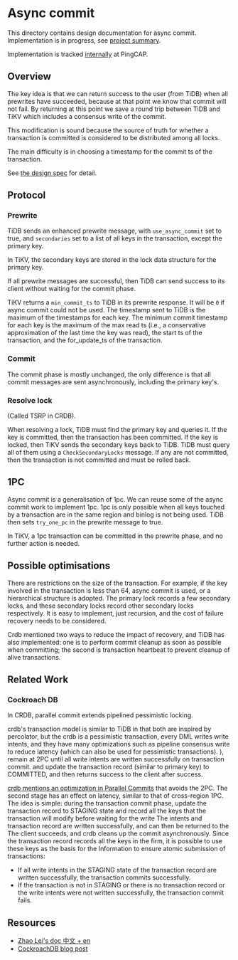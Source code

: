 # Async commit

This directory contains design documentation for async commit. Implementation is in progress, see [project summary](project-summary.md).

Implementation is tracked [internally](https://docs.google.com/spreadsheets/d/1W6QYTtd7iG7FWfod9c1j-apYElGiIxKRqvQeiDYpjtY/edit#) at PingCAP.


## Overview

The key idea is that we can return success to the user (from TiDB) when all prewrites have succeeded, because at that point we know that commit will not fail. By returning at this point we save a round trip between TiDB and TiKV which includes a consensus write of the commit.

This modification is sound because the source of truth for whether a transaction is committed is considered to be distributed among all locks.

The main difficulty is in choosing a timestamp for the commit ts of the transaction.

See [the design spec](spec.md) for detail.

## Protocol

### Prewrite

TiDB sends an enhanced prewrite message, with `use_async_commit` set to true, and `secondaries` set to a list of all keys in the transaction, except the primary key.

In TiKV, the secondary keys are stored in the lock data structure for the primary key.

If all prewrite messages are successful, then TiDB can send success to its client without waiting for the commit phase.

TiKV returns a `min_commit_ts` to TiDB in its prewrite response. It will be `0` if async commit could not be used. The timestamp sent to TiDB is the maximum of the timestamps for each key. The minimum commit timestamp for each key is the maximum of the max read ts (i.e., a conservative approximation of the last time the key was read), the start ts of the transaction, and the for_update_ts of the transaction.

### Commit

The commit phase is mostly unchanged, the only difference is that all commit messages are sent asynchronously, including the primary key's.

### Resolve lock

(Called TSRP in CRDB).

When resolving a lock, TiDB must find the primary key and queries it. If the key is committed, then the transaction has been committed. If the key is locked, then TiKV sends the secondary keys back to TiDB. TiDB must query all of them using a `CheckSecondaryLocks` message. If any are not committed, then the transaction is not committed and must be rolled back.


## 1PC

Async commit is a generalisation of 1pc. We can reuse some of the async commit work to implement 1pc. 1pc is only possible when all keys touched by a transaction are in the same region and binlog is not being used. TiDB then sets `try_one_pc` in the prewrite message to true.

In TiKV, a 1pc transaction can be committed in the prewrite phase, and no further action is needed. 

## Possible optimisations

There are restrictions on the size of the transaction. For example, if the key involved in the transaction is less than 64, async commit is used, or a hierarchical structure is adopted. The primary lock records a few secondary locks, and these secondary locks record other secondary locks respectively. It is easy to implement, just recursion, and the cost of failure recovery needs to be considered.

Crdb mentioned two ways to reduce the impact of recovery, and TiDB has also implemented: one is to perform commit cleanup as soon as possible when committing; the second is transaction heartbeat to prevent cleanup of alive transactions.

## Related Work

### Cockroach DB

In CRDB, parallel commit extends pipelined pessimistic locking.

crdb's transaction model is similar to TiDB in that both are inspired by percolator, but the crdb is a pessimistic transaction, every DML writes write intents, and they have many optimizations such as pipeline consensus write to reduce latency (which can also be used for pessimistic transactions). ), remain at 2PC until all write intents are written successfully on transaction commit. and update the transaction record (similar to primary key) to COMMITTED, and then returns success to the client after success.

[crdb mentions an optimization in Parallel Commits](https://www.cockroachlabs.com/blog/parallel-commits/) that avoids the 2PC. The second stage has an effect on latency, similar to that of cross-region 1PC. The idea is simple: during the transaction commit phase, update the transaction record to STAGING state and record all the keys that the transaction will modify before waiting for the write The intents and transaction record are written successfully, and can then be returned to the The client succeeds, and crdb cleans up the commit asynchronously. Since the transaction record records all the keys in the firm, it is possible to use these keys as the basis for the Information to ensure atomic submission of transactions:

* If all write intents in the STAGING state of the transaction record are written successfully, the transaction commits successfully.
* If the transaction is not in STAGING or there is no transaction record or the write intents were not written successfully, the transaction commit fails.


## Resources

- [Zhao Lei's doc 中文 + en](https://docs.google.com/document/d/1-yn5zyn8NpqXRii9sA5wDcNHL3L0BYVaEFyD-YChX1g/edit#)
- [CockroachDB blog post](https://www.cockroachlabs.com/blog/parallel-commits/)
